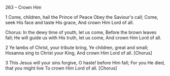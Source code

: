 263 – Crown Him


1
Come, children, hail the Prince of Peace
Obey the Saviour's call;
Come, seek His face and taste His grace,
And crown Him Lord of all.

Chorus:
In the dewy time of youth, let us come,
Before the brown leaves fall;
He will guide us with His truth, let us come,
And crown Him Lord of all.

2
Ye lambs of Christ, your tribute bring,
Ye children, great and small;
Hosanna sing to Christ your King,
And crown Him Lord of all.  [Chorus]

3
This Jesus will your sins forgive,
O haste!  before Him fall;
For you He died, that you might live
To crown Him Lord of all.  [Chorus]

